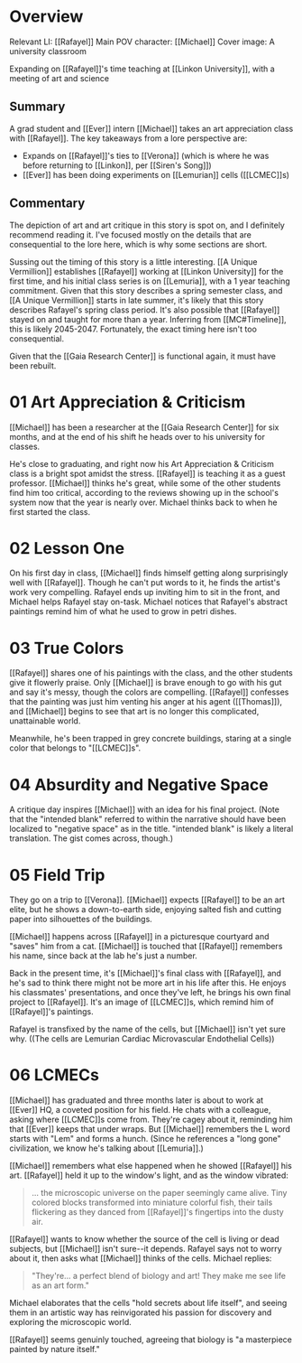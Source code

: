 # Overview
Relevant LI: [[Rafayel]]
Main POV character: [[Michael]]
Cover image: A university classroom

Expanding on [[Rafayel]]'s time teaching at [[Linkon University]], with a meeting of art and science

## Summary
A grad student and [[Ever]] intern [[Michael]] takes an art appreciation class with [[Rafayel]]. The key takeaways from a lore perspective are:
* Expands on [[Rafayel]]'s ties to [[Verona]] (which is where he was before returning to [[Linkon]], per [[Siren's Song]])
* [[Ever]] has been doing experiments on [[Lemurian]] cells ([[LCMEC]]s)

## Commentary
The depiction of art and art critique in this story is spot on, and I definitely recommend reading it. I've focused mostly on the details that are consequential to the lore here, which is why some sections are short.

Sussing out the timing of this story is a little interesting. [[A Unique Vermillion]] establishes [[Rafayel]] working at [[Linkon University]] for the first time, and his initial class series is on [[Lemuria]], with a 1 year teaching commitment. Given that this story describes a spring semester class, and [[A Unique Vermillion]] starts in late summer, it's likely that this story describes Rafayel's spring class period. It's also possible that [[Rafayel]] stayed on and taught for more than a year. Inferring from [[MC#Timeline]], this is likely 2045-2047. Fortunately, the exact timing here isn't too consequential.

Given that the [[Gaia Research Center]] is functional again, it must have been rebuilt.

# 01 Art Appreciation & Criticism
[[Michael]] has been a researcher at the [[Gaia Research Center]] for six months, and at the end of his shift he heads over to his university for classes.

He's close to graduating, and right now his Art Appreciation & Criticism class is a bright spot amidst the stress. [[Rafayel]] is teaching it as a guest professor. [[Michael]] thinks he's great, while some of the other students find him too critical, according to the reviews showing up in the school's system now that the year is nearly over. Michael thinks back to when he first started the class.

# 02 Lesson One
On his first day in class, [[Michael]] finds himself getting along surprisingly well with [[Rafayel]]. Though he can't put words to it, he finds the artist's work very compelling. Rafayel ends up inviting him to sit in the front, and Michael helps Rafayel stay on-task. Michael notices that Rafayel's abstract paintings remind him of what he used to grow in petri dishes.

# 03 True Colors
[[Rafayel]] shares one of his paintings with the class, and the other students give it flowerly praise. Only [[Michael]] is brave enough to go with his gut and say it's messy, though the colors are compelling. [[Rafayel]] confesses that the painting was just him venting his anger at his agent ([[Thomas]]), and [[Michael]] begins to see that art is no longer this complicated, unattainable world.

Meanwhile, he's been trapped in grey concrete buildings, staring at a single color that belongs to "[[LCMEC]]s".

# 04 Absurdity and Negative Space
A critique day inspires [[Michael]] with an idea for his final project. (Note that the "intended blank" referred to within the narrative should have been localized to "negative space" as in the title. "intended blank" is likely a literal translation. The gist comes across, though.)

# 05 Field Trip
They go on a trip to [[Verona]]. [[Michael]] expects [[Rafayel]] to be an art elite, but he shows a down-to-earth side, enjoying salted fish and cutting paper into silhouettes of the buildings.

[[Michael]] happens across [[Rafayel]] in a picturesque courtyard and "saves" him from a cat. [[Michael]] is touched that [[Rafayel]] remembers his name, since back at the lab he's just a number.

Back in the present time, it's [[Michael]]'s final class with [[Rafayel]], and he's sad to think there might not be more art in his life after this. He enjoys his classmates' presentations, and once they've left, he brings his own final project to [[Rafayel]]. It's an image of [[LCMEC]]s, which remind him of [[Rafayel]]'s paintings.

Rafayel is transfixed by the name of the cells, but [[Michael]] isn't yet sure why. ((The cells are Lemurian Cardiac Microvascular Endothelial Cells))

# 06 LCMECs
[[Michael]] has graduated and three months later is about to work at [[Ever]] HQ, a coveted position for his field. He chats with a colleague, asking where [[LCMEC]]s come from. They're cagey about it, reminding him that [[Ever]] keeps that under wraps. But [[Michael]] remembers the L word starts with "Lem" and forms a hunch. (Since he references a "long gone" civilization, we know he's talking about [[Lemuria]].)

[[Michael]] remembers what else happened when he showed [[Rafayel]] his art. [[Rafayel]] held it up to the window's light, and as the window vibrated:
> ... the microscopic universe on the paper seemingly came alive. Tiny colored blocks transformed into miniature colorful fish, their tails flickering as they danced from [[Rafayel]]'s fingertips into the dusty air.

[[Rafayel]] wants to know whether the source of the cell is living or dead subjects, but [[Michael]] isn't sure--it depends. Rafayel says not to worry about it, then asks what [[Michael]] thinks of the cells. Michael replies:
> "They're... a perfect blend of biology and art! They make me see life as an art form."

Michael elaborates that the cells "hold secrets about life itself", and seeing them in an artistic way has reinvigorated his passion for discovery and exploring the microscopic world.

[[Rafayel]] seems genuinly touched, agreeing that biology is "a masterpiece painted by nature itself."